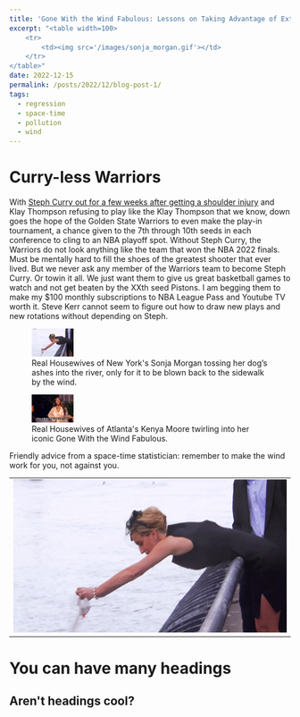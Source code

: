 ```yaml
---
title: 'Gone With the Wind Fabulous: Lessons on Taking Advantage of External Forces in Life and Statistical Modeling'
excerpt: "<table width=100> 
	<tr> 
		<td><img src='/images/sonja_morgan.gif'></td> 
	</tr> 
</table>"
date: 2022-12-15
permalink: /posts/2022/12/blog-post-1/
tags:
  - regression
  - space-time
  - pollution
  - wind
---
```


Curry-less Warriors
======
With <a href="https://www.nba.com/news/stephen-curry-exits-warriors-pacers-game-shoulder-injury" rel="noopener" target="_blank" >Steph Curry out for a few weeks after getting a shoulder injury</a> and Klay Thompson refusing to play like the Klay Thompson that we know, down goes the hope of the Golden State Warriors to even make the play-in tournament, a chance given to the 7th through 10th seeds in each conference to cling to an NBA playoff spot. Without Steph Curry, the Warriors do not look anything like the team that won the NBA 2022 finals. Must be mentally hard to fill the shoes of the greatest shooter that ever lived. But we never ask any member of the Warriors team to become Steph Curry. Or towin it all. We just want them to give us great basketball games to watch and not get beaten by the XXth seed Pistons. I am begging them to make my $100 monthly subscriptions to NBA League Pass and Youtube TV worth it. Steve Kerr cannot seem to figure out how to draw new plays and new rotations without depending on Steph.  

<figure>
    <img src="/images/sonja_morgan.gif" width="75px" height="50px">
    <figcaption>Real Housewives of New York's Sonja Morgan tossing her dog’s ashes into the river, only for it to be blown back to the sidewalk by the wind.</figcaption>
</figure>

<figure>
    <img src="/images/kenya_moore.gif" width="75px" height="50px">
    <figcaption>Real Housewives of Atlanta's Kenya Moore twirling into her iconic Gone With the Wind Fabulous.</figcaption>
</figure>

Friendly advice from a space-time statistician: remember to make the wind work for you, not against you.

<table width=1000 style="border:none; border-collapse:collapse; cellspacing:0; cellpadding:0" >
        <tr>
            <td style="border:none" rowspan=2>
                <img src="/images/sonja_morgan.gif" />
            </td>
        </tr>
    </table>

You can have many headings
======

Aren't headings cool?
------

